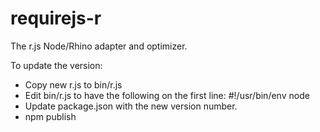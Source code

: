 # requirejs-r

The r.js Node/Rhino adapter and optimizer.

To update the version:

* Copy new r.js to bin/r.js
* Edit bin/r.js to have the following on the first line:
    #!/usr/bin/env node
* Update package.json with the new version number.
* npm publish


